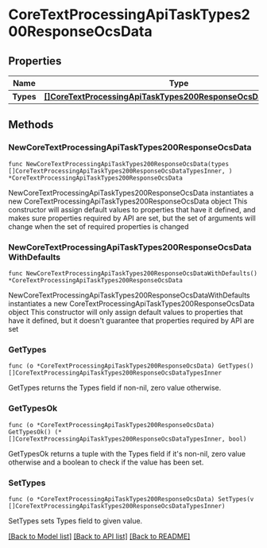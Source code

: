 # CoreTextProcessingApiTaskTypes200ResponseOcsData

## Properties

Name | Type | Description | Notes
------------ | ------------- | ------------- | -------------
**Types** | [**[]CoreTextProcessingApiTaskTypes200ResponseOcsDataTypesInner**](CoreTextProcessingApiTaskTypes200ResponseOcsDataTypesInner.md) |  | 

## Methods

### NewCoreTextProcessingApiTaskTypes200ResponseOcsData

`func NewCoreTextProcessingApiTaskTypes200ResponseOcsData(types []CoreTextProcessingApiTaskTypes200ResponseOcsDataTypesInner, ) *CoreTextProcessingApiTaskTypes200ResponseOcsData`

NewCoreTextProcessingApiTaskTypes200ResponseOcsData instantiates a new CoreTextProcessingApiTaskTypes200ResponseOcsData object
This constructor will assign default values to properties that have it defined,
and makes sure properties required by API are set, but the set of arguments
will change when the set of required properties is changed

### NewCoreTextProcessingApiTaskTypes200ResponseOcsDataWithDefaults

`func NewCoreTextProcessingApiTaskTypes200ResponseOcsDataWithDefaults() *CoreTextProcessingApiTaskTypes200ResponseOcsData`

NewCoreTextProcessingApiTaskTypes200ResponseOcsDataWithDefaults instantiates a new CoreTextProcessingApiTaskTypes200ResponseOcsData object
This constructor will only assign default values to properties that have it defined,
but it doesn't guarantee that properties required by API are set

### GetTypes

`func (o *CoreTextProcessingApiTaskTypes200ResponseOcsData) GetTypes() []CoreTextProcessingApiTaskTypes200ResponseOcsDataTypesInner`

GetTypes returns the Types field if non-nil, zero value otherwise.

### GetTypesOk

`func (o *CoreTextProcessingApiTaskTypes200ResponseOcsData) GetTypesOk() (*[]CoreTextProcessingApiTaskTypes200ResponseOcsDataTypesInner, bool)`

GetTypesOk returns a tuple with the Types field if it's non-nil, zero value otherwise
and a boolean to check if the value has been set.

### SetTypes

`func (o *CoreTextProcessingApiTaskTypes200ResponseOcsData) SetTypes(v []CoreTextProcessingApiTaskTypes200ResponseOcsDataTypesInner)`

SetTypes sets Types field to given value.



[[Back to Model list]](../README.md#documentation-for-models) [[Back to API list]](../README.md#documentation-for-api-endpoints) [[Back to README]](../README.md)


